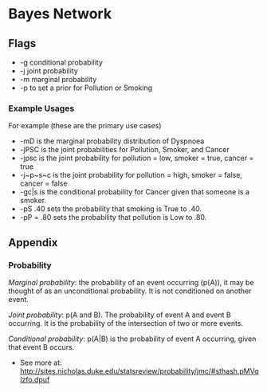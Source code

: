 # Bayes Network
## Flags
* -g conditional probability
* -j joint probability
* -m marginal probability
* -p to set a prior for Pollution or Smoking

### Example Usages
For example (these are the primary use cases)
* -mD is the marginal probability distribution of Dyspnoea
* -jPSC is the joint probabilities for Pollution, Smoker, and Cancer
* -jpsc is the joint probability for pollution = low, smoker = true, cancer = true
* -j~p~s~c is the joint probability for pollution = high, smoker = false, cancer = false
* -gc|s is the conditional probability for Cancer given that someone is a smoker.
* -pS .40 sets the probability that smoking is True to .40.
* -pP = .80 sets the probability that pollution is Low to .80.

## Appendix

### Probability 

*Marginal probability*: the probability of an event occurring (p(A)), it may be thought of as an unconditional probability.  It is not conditioned on another event.

*Joint probability*:  p(A and B).  The probability of event A and event B occurring.  It is the probability of the intersection of two or more events.

*Conditional probability*:  p(A|B) is the probability of event A occurring, given that event B occurs. 

- See more at: http://sites.nicholas.duke.edu/statsreview/probability/jmc/#sthash.pMVqlzfo.dpuf